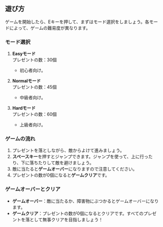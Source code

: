 ## 遊び方

ゲームを開始したら、Eキーを押して、まずはモード選択をしましょう。各モードによって、ゲームの難易度が異なります。

### モード選択

1. **Easyモード**  
   プレゼントの数：30個  
   - 初心者向け。

2. **Normalモード**  
   プレゼントの数：45個  
   - 中級者向け。

3. **Hardモード**  
   プレゼントの数：60個  
   - 上級者向け。

### ゲームの流れ

1. プレゼントを落としながら、敵からよけて進みましょう。
2. **スペースキー**を押すとジャンプできます。ジャンプを使って、上に行ったり、下に落ちたりして敵を避けましょう。
3. 敵に当たると**ゲームオーバー**になりますので注意してください。
4. プレゼントの数が0個になると**ゲームクリア**です。

### ゲームオーバーとクリア

- **ゲームオーバー**：敵に当たるか、障害物にぶつかるとゲームオーバーになります。
- **ゲームクリア**：プレゼントの数が0個になるとクリアです。すべてのプレゼントを落として無事クリアを目指しましょう！
